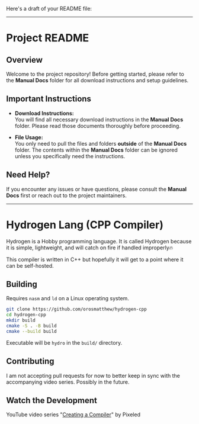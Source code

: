 Here's a draft of your README file:

---

# Project README

## Overview

Welcome to the project repository! Before getting started, please refer to the **Manual Docs** folder for all download instructions and setup guidelines.

## Important Instructions

- **Download Instructions:**  
  You will find all necessary download instructions in the **Manual Docs** folder. Please read those documents thoroughly before proceeding.

- **File Usage:**  
  You only need to pull the files and folders **outside** of the **Manual Docs** folder. The contents within the **Manual Docs** folder can be ignored unless you specifically need the instructions.

## Need Help?

If you encounter any issues or have questions, please consult the **Manual Docs** first or reach out to the project maintainers.

---

# Hydrogen Lang (CPP Compiler)

Hydrogen is a Hobby programming language. It is called Hydrogen because it is simple, lightweight, and will catch on
fire if handled improperly🔥

This compiler is written in C++ but hopefully it will get to a point where it can be self-hosted.

## Building

Requires `nasm` and `ld` on a Linux operating system.

```bash
git clone https://github.com/orosmatthew/hydrogen-cpp
cd hydrogen-cpp
mkdir build
cmake -S . -B build
cmake --build build
```

Executable will be `hydro` in the `build/` directory.

## Contributing

I am not accepting pull requests for now to better keep in sync with the accompanying video series. Possibly in the future.

## Watch the Development

YouTube video
series "[Creating a Compiler](https://www.youtube.com/playlist?list=PLUDlas_Zy_qC7c5tCgTMYq2idyyT241qs)" by Pixeled
